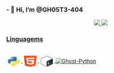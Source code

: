 ### - 👋 Hi, I’m @GH05T3-404

<div align="center">
  <a href="https://github.com/GH05T3-404">
  <img height="180em" src="https://github-readme-stats.vercel.app/api?username=GH05T3-404&show_icons=true&theme=darck&include_all_commits=true&count_private=true"/>
  <img height="180em" src="https://github-readme-stats.vercel.app/api/top-langs/?username=GH05T3-404&layout=compact&langs_count=7&theme=darck"/>
</div>

### Linguagems
<div style="display: inline_block"><br>
  <img align="center" alt="Ghost-Python" height="30" width="40" src="https://raw.githubusercontent.com/devicons/devicon/master/icons/python/python-original.svg">
  <img align="center" alt="Ghost-Html5" height="30" width="40" src="https://raw.githubusercontent.com/devicons/devicon/master/icons/html5/html5-original.svg">
  <img align="center" alt="Ghost-Bash" height="30" width="40" src="https://raw.githubusercontent.com/devicons/devicon/master/icons/bash/bash-original.svg">
  <img align="center" alt="Ghost-Python" height="30" width="40" src="https://developer.android.com/">
</div>

